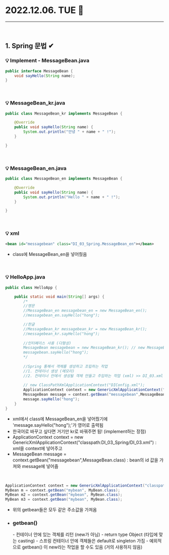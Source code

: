 # 2022.12.06. TUE 📅
----------------
<br>

## 1. Spring 문법 ✔
### 💡 Implement - MessageBean.java
```java
public interface MessageBean {
	void sayHello(String name);
}
``` 
<br>

### 💡 MessageBean_kr.java
```java
public class MessageBean_kr implements MessageBean {

	@Override
	public void sayHello(String name) {
		System.out.println("안녕 " + name + " !");
	}

}
```
<br>

### 💡 MessageBean_en.java
```java
public class MessageBean_en implements MessageBean {

	@Override
	public void sayHello(String name) {
		System.out.println("Hello " + name + " !");
	}

}
```
<br>


### 💡 xml
```xml
<bean id="messagebean" class="DI_03_Spring.MessageBean_en"></bean>	
```
- class에 MessageBean_en을 넣어줬음
<br>

### 💡 HelloApp.java
```java
public class HelloApp {

	public static void main(String[] args) {
		/*
		//영문
		//MessageBean_en messagebean_en = new MessageBean_en();
		//messagebean_en.sayHello("hong");

		//한글
		//MessageBean_kr messagebean_kr = new MessageBean_kr();
		//messagebean_kr.sayHello("hong");
		
		//인터페이스 사용 (다형성)
		MessageBean messagebean = new MessageBean_kr(); // new MessageBean_en();
		messagebean.sayHello("hong");
		*/
		
		//Spring 통해서 객체를 생성하고 조립하는 작업
		//1. 컨테이너 생성 (메모리)
		//2. 컨테이너 안에서 생성될 객체 만들고 주입하는 작업 (xml) >> DI_03.xml
		
		// new ClassPathXmlApplicationContext("DIConfig.xml");
		ApplicationContext context = new GenericXmlApplicationContext("classpath:DI_03_Spring/DI_03.xml");
		MessageBean message = context.getBean("messagebean",MessageBean.class);
		message.sayHello("hong");
	}
}
```
- xml에서 class에 MessageBean_en을 넣어줬기에 'message.sayHello("hong");'가 영어로 출력됨
- 한국어로 바꾸고 싶다면 거기만 kr로 바꿔주면 됨!  (implement하는 장점)
- ApplicationContext context = new GenericXmlApplicationContext("classpath:DI_03_Spring/DI_03.xml") : xml을 context에 넣어주고
- MessageBean message = context.getBean("messagebean",MessageBean.class) : bean의 id 값을 가져와 message에 넣어줌

<br>

```java
ApplicationContext context = new GenericXmlApplicationContext("classpath:DI_05_Spring/DI_05.xml");
MyBean m = context.getBean("mybean", MyBean.class);
MyBean m2 = context.getBean("mybean", MyBean.class);
MyBean m3 = context.getBean("mybean", MyBean.class);
```
- 위의 getbean들은 모두 같은 주소값을 가져옴
- <h3> getbean() </h3>
    - 컨테이너 안에 있는 객체를 리턴 (new가 아님) 
    - return type Object (타입에 맞는 casting) 
    - 스프링 컨테이너 안에 객체들은 default로 singleton 가짐
    - 예외적으로 getbean() 이 new라는 작업을 할 수도 있음 (거의 사용하지 않음)